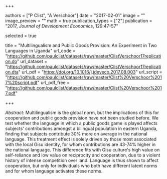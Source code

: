 +++

authors = ["P Clist", "A Verschoor"]
date = "2017-02-01"
image = ""
image_preview = ""
math = true
publication_types = ["2"]
publication = "2017, *Journal of Development Economics*, 129:47-57"

selected = true

title = "Multilingualism and Public Goods Provision: An Experiment in Two Languages in Uganda"
url_code = "https://github.com/paulclist/datasets/raw/master/ClistVerschoor17replication.do"
url_dataset = "https://github.com/paulclist/datasets/raw/master/ClistVerschoor17replication.dta"
url_pdf = "https://doi.org/10.1016/j.jdeveco.2017.08.003"
url_script = "https://github.com/paulclist/datasets/raw/master/Clist%20Verschoor%2017%20script.pdf"
url_pdf_free = "https://github.com/paulclist/datasets/raw/master/Clist%20Verschoor%2017.pdf"

+++

*Abstract*: Multilingualism is the global norm, but the implications of this for cooperation and public goods provision have not been studied before. We test whether the language in which a public goods game is played affects subjects' contributions amongst a bilingual population in eastern Uganda, finding that subjects contribute 30% more on average in the national language. This treatment effect is solely driven by those most associated with the local Gisu identity, for whom contributions are 43-74% higher in the national language. This difference fits  with Gisu culture's high value on self-reliance and low value on reciprocity and cooperation, due to a violent history of intense competition over land. Language is thus shown to affect cooperation, but only for individuals who both have different latent norms and for whom language activates these norms.